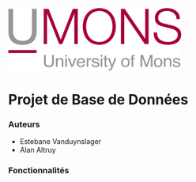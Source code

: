 <img src="./resources/umons.png" width="350" alt="UMONS Logo">
<br>

# Projet de Base de Données

### Auteurs
- Estebane Vanduynslager
- Alan Altruy

### Fonctionnalités
